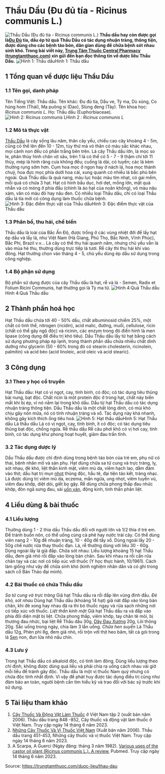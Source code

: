 # Thầu Dầu (Đu đủ tía - Ricinus communis L.)

![Thầu Dầu \(Đu đủ tía - Ricinus communis L.\)](https://trungtamthuoc.com/images/others/thau-dau-5-6374.jpg)
**Thầu dầu hay còn được gọi là[Đu Đủ](https://trungtamthuoc.com/duoc-lieu/du-du-01 "Đu Đủ") tía, dầu ép từ quả Thầu Dầu có tác dụng nhuận tràng, thông tiện, được dùng cho các bệnh táo bón, dân gian dùng để chữa bệnh sót nhau sinh khó. Trong bài viết này, [Trung Tâm Thuốc Central Pharmacy](https://trungtamthuoc.com/ "Trung Tâm Thuốc Central Pharmacy") ([trungtamthuoc.com](https://trungtamthuoc.com/ "trungtamthuoc.com")) xin gửi đến bạn đọc thông tin về dược liêu Thầu Dầu.**
![Hinh 1: Thầu dầu](https://trungtamthuoc.com/images/item/thau-dau-3.jpg)Hinh 1: Thầu dầu
##  1 Tổng quan về dược liệu Thầu Dầu
### 1.1 Tên gọi, danh pháp
Tên Tiếng Việt: Thầu dầu.
Tên khác: Đu đủ tía, Dầu ve, Tỳ ma, Dù xủng, Co húng hom (Thái), Mạ puông sí (Dao), Slùng đeng (Tày).
Tên khoa học: _Ricinus communis L._
Họ: Thầu dầu (Euphorbiaceae).
![Hinh 2: Ricinus communis L](https://trungtamthuoc.com/images/item/thau-dau-2.jpg)Hình 2 _: Ricinus communis L_
### 1.2 Mô tả thực vật
[Thầu Dầu](https://trungtamthuoc.com/duoc-lieu/thau-dau "Thầu Dầu") là cây sống lâu năm, thân cây yếu, chiều cao cây khoảng 4 - 5m, cũng có thể lên đến 10 - 12m, tùy thứ mà vỏ thân có màu sắc khác nhau, mọi cành non đều có phấn trắng bên trên. 
Lá cây Thầu dầu lớn, lá mọc so le, phân thùy hình chân vịt sâu, trên 1 lá có thể có 5 - 7 - 9 thậm chí tới 11 thùy, mép lá hình răng cưa không đều; cuống lá dài, có tuyến; các lá kèm thường rụng sớm hơn. 
Cụm hoa mọc ở ngọn hay ở nách lá, hoa mọc thành chuỳ, hoa đực mọc phía dưới hoa cái, xung quanh có nhiều lá bắc phủ bên ngoài. 
Quả Thầu dầu là quả nang, màu lục hoặc màu tím nhạt, có gai mềm, mỗi quả có chứa 3 hạt.
Hạt có hình bầu dục, hơi dẹt, mồng lớn, mặt quả nhẵn và có móng ở phía đầu (chính là áo hạt của noãn khổng), vỏ màu nâu xám, vân có màu đỏ hay nâu đen.
Có nhiều loại Thầu dầu, chỉ có loại Thầu dầu lá tía mới có công dụng làm thuốc chữa bệnh.
![Hinh 3: Đặc điểm thực vật của Thầu dầu](https://trungtamthuoc.com/images/item/thau-dau-1\(1\).jpg)Hinh 3: Đặc điểm thực vật của Thầu dầu
### 1.3 Phân bố, thu hái, chế biến
Thầu dầu là loài của Bắc Ấn Độ, được trồng ở các vùng nhiệt đới để lấy hạt ép dầu và lấy lá, như Việt Nam (Hà Giang, Phú Thọ, Bắc Ninh, Vĩnh Phúc), Bắc Phi, Brazil v.v...
Lá cây có thể thu hái quanh năm, nhưng chủ yếu vẫn là vào mùa hè thu, thường dùng trực tiếp lá tươi. Rễ cây thì thu hái khi vào đông. Hạt thường chọn vào tháng 4 - 5, chủ yếu dùng ép dầu sử dụng trong công nghiệp.
### 1.4 Bộ phận sử dụng
Bộ phần sử dụng được của cây Thầu dầu là hạt, rễ và lá - Semen, Radix et Folium Ricini Communis, hạt thường gọi là Tỳ ma tử.
![Hinh 4:Quả Thầu dầu](https://trungtamthuoc.com/images/item/thau-dau-4.jpg)Hinh 4:Quả Thầu dầu
##  2 Thành phần hoá học
Hạt Thầu dầu chứa tới 40 - 50% dầu, chất albuminosid chiếm 25%, một chất có tinh thể, nitrogen (ricidin), acid malic, đường, muối, cellulose, ricin (chất có thể gây ngộ độc) và ricinin, các enzym trong đó điển hình là men lipase (công dụng để điều trị khó tiêu).
Dầu Thầu dầu lấy từ hạt bằng cách sử dụng phương pháp ép lạnh, trong thành phần dầu chứa nhiều chất dinh dưỡng như glycerin (50 - 60% trong đó có stearin cholesterin, ricinolein, palmitin) và acid béo (acid linoleic, acid oleic và acid stearic).
##  3 Công dụng
### 3.1 Theo y học cổ truyền
Hạt Thầu dầu:
Hạt có vị ngọt, cay, tính bình, có độc; có tác dụng tiêu thũng bài nung, bạt độc. Chất ricin là một protein độc ở trong hạt, chất này biến mất khi bị ép, vì nó nằm lại trong khô dầu. 
Dầu từ hạt Thầu dầu có tác dụng nhuận tràng thông tiện. Dầu Thầu dầu là một chất lỏng dính, có mùi khó chịu gây nôn mửa, nó có tính nhuận tràng và xổ. Tác dụng này khá nhanh, không gây kích thích ống tiêu hoá.
![Hình 5: Hạt thầu dầu](https://trungtamthuoc.com/images/item/thau-dau-5.jpg)Hình 5: Hạt Thầu dầu
Lá thầu dầu
Lá có vị ngọt, cay, tính bình, ít có độc; có tác dụng tiêu thũng bạt độc, chống ngứa. 
Rễ thầu dầu
Rễ câu phơi khô có vị hơi cay, tính bình, có tác dụng khư phong hoạt huyết, giảm đau trấn tĩnh. 
### 3.2 Tác dụng dược lý
Dầu Thầu dầu được chỉ định dùng trong bệnh táo bón của trẻ em, phụ nữ có thai, bệnh nhân mổ và sản phụ. 
Hạt dùng chữa sa tử cung và trực tràng, lỵ, sót nhau, đẻ khó, liệt thần kinh mặt, viêm mủ da, viêm hạch lao, dằm đâm vào thịt; dầu hạt trị mụn [nhọt](https://trungtamthuoc.com/bai-viet/nhot "nhọt") thũng độc, hầu tê, đại tiện táo kết, tràng nhạc. 
Lá được dùng trị viêm mủ da, eczema, mẩn ngứa, ung nhọt, viêm tuyến vú, viêm đau khớp, diệt dòi, giết bọ gậy. 
Rễ dùng chữa phong thấp đau nhức khớp, đòn ngã sưng đau, sài [uốn ván](https://trungtamthuoc.com/bai-viet/benh-uon-van "uốn ván"), động kinh, tinh thần phân liệt.
##  4 Liều dùng & bài thuốc
### 4.1 Liều lượng
Thường dùng 1 - 2 thìa dầu Thầu dầu đối với người lớn và 1/2 thìa ở trẻ em.
Ðể tránh buồn nôn, có thể uống cùng cà phê hay nước trái cây. Có thể dùng viên nang 2 - 10g để nhuận tràng, 10 - 40g để tẩy xổ. Dùng ngoài lấy 20 - 50g chế nước rửa thay thuốc đạn. Lá, rễ thường dùng với liều 30 - 60g. Dùng ngoài lấy lá giã đắp.
Chữa sót nhau: Liều lượng khoảng 15 hạt Thầu dầu, đem giã nhỏ rồi đắp vào lòng bàn chân. Sau khi nhau ra rồi cần rửa chân tay và các nơi có tiếp xúc với thuốc (Y học thực hành, 10/1961). Cách làm giống như vậy để chữa sinh khó (kinh nghiệm nhân dân và có ghi trong sách cổ Bản Thảo đại minh).
### 4.2 Bài thuốc có chứa Thầu dầu
_Sa tử cung và trực tràng_
Giã hạt Thầu dầu ra rồi đắp lên vùng đỉnh đầu. 
_Ðẻ khó, sót nhau_
Dùng hạt Thầu dầu (khoảng 14 hạt) giã nát đắp vào lòng bàn chân, khi đẻ xong hay nhau đã ra thì bỏ thuốc ngay và rửa sạch những nơi có tiếp xúc với thuốc. 
_Liệt thần kinh mặt_
Giã hạt Thầu dầu ra và đắp vào phía đối diện mặt bị liệt.
Chữa phong thấp, viêm khớp, tay chân tê mỏi, bị thương đau nhức, bại liệt
Rễ Thầu dầu 30g, [Dây Đau Xương](https://trungtamthuoc.com/duoc-lieu/day-dau-xuong "Dây Đau Xương") 20g, Lõi thông 20g. Sắc uống trong ngày, chia làm 3 lần uống. 
_Chữa hen suyễn_
Lá Thầu dầu 12g, Phèn phi 8g, đem giã nhỏ, rồi trộn với thịt heo băm, tất cả gói trong lá [Sen](https://trungtamthuoc.com/duoc-lieu/sen-14 "Sen") non, đun lửa nhỏ nấu chín.
### 4.3 Lưu ý
Trong hạt Thầu dầu có alkaloid độc, có tính làm đông. Dùng liều lượng theo chỉ định, không được dùng quá liều và phải chia ra uống cách nhau vài giờ mỗi liều để tránh gây độc.
Thầu dầu là một vị thuốc Nam quý nhưng có chứa độc tính nhất định. Vì vậy để phát huy được tác dụng điều trị cũng như đảm bảo an toàn, người bệnh cần tìm hiểu kỹ và trao đổi với bác sỹ trước khi sử dụng.
##  5 Tài liệu tham khảo
1. [Cây Thuốc Và Động Vật Làm Thuốc](https://trungtamthuoc.com/bai-viet/doc-online-va-tai-mien-phi-pdf-sach-cay-thuoc-va-dong-vat-lam-thuoc-o-viet-nam "Cây Thuốc Và Động Vật Làm Thuốc") ở Việt Nam tập 2 (xuất bản năm 2006). Thầu dầu trang 848 -852, Cây thuốc và động vật làm thuốc ở Việt Nam. Truy cập ngày 14 tháng 6 năm 2023.
2. [Những Cây Thuốc Và Vị Thuốc Việt Nam](https://trungtamthuoc.com/duoc-lieu "Những Cây Thuốc Và Vị Thuốc Việt Nam") (Xuất bản năm 2006). Thầu dầu trang 451-453, Những cây thuốc và vị thuốc Việt Nam. Truy cập ngày 14 tháng 6 năm 2023.
3. A Scarpa, A Guerci (Ngày đăng: tháng 3 năm 1982). [Various uses of the castor oil plant (Ricinus communis L.). A review](https://pubmed.ncbi.nlm.nih.gov/7035750/), Pubmed. Truy cập ngày 14 tháng 6 năm 2023.


Source: https://trungtamthuoc.com/duoc-lieu/thau-dau